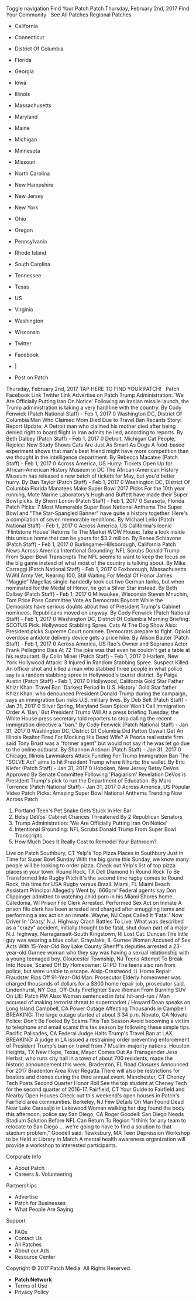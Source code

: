 Toggle navigation Find Your Patch Patch Thursday, February 2nd, 2017 Find Your Community   See All Patches Regional Patches

*   California
*   Connecticut
*   District Of Columbia
*   Florida
*   Georgia
*   Iowa
*   Illinois
*   Massachusetts
*   Maryland
*   Maine
*   Michigan
*   Minnesota
*   Missouri
*   North Carolina
*   New Hampshire
*   New Jersey
*   New York
*   Ohio
*   Oregon
*   Pennsylvania
*   Rhode Island
*   South Carolina
*   Tennessee
*   Texas
*   US
*   Virginia
*   Washington
*   Wisconsin

*   Twitter
*   Facebook
*   |
*   Post on Patch

Thursday, February 2nd, 2017 TAP HERE TO FIND YOUR PATCH!   Patch Facebook Link Twitter Link Advertise on Patch Trump Administration: 'We Are Officially Putting Iran On Notice' Following an Iranian missile launch, the Trump administration is taking a very hard line with the country. By Cody Fenwick (Patch National Staff) - Feb 1, 2017 0 Washington DC, District Of Columbia Man Who Claimed Mom Died Due to Travel Ban Recants Story: Report Update: A Detroit man who claimed his mother died after being denied right to board flight in Iran admits he lied, according to reports. By Beth Dalbey (Patch Staff) - Feb 1, 2017 0 Detroit, Michigan Cat People, Rejoice: New Study Shows Cats Are Just As Smart As Dogs A food-based experiment shows that man's best friend might have more competition than we thought in the intelligence department. By Rebecca Macatee (Patch Staff) - Feb 1, 2017 0 Across America, US Hurry: Tickets Open Up for African-American History Museum in DC The African-American History Museum has released a new batch of tickets for May, but you'd better hurry. By Dan Taylor (Patch Staff) - Feb 1, 2017 0 Washington DC, District Of Columbia Florida Manatees Make Super Bowl 2017 Picks For the 10th year running, Mote Marine Laboratory’s Hugh and Buffett have made their Super Bowl picks. By Sherri Lonon (Patch Staff) - Feb 1, 2017 0 Sarasota, Florida Patch Picks: 7 Most Memorable Super Bowl National Anthems The Super Bowl and "The Star-Spangled Banner" have quite a history together. Here's a compilation of seven memorable renditions. By Michael Lello (Patch National Staff) - Feb 1, 2017 0 Across America, US California's Iconic 'Flintstone House' Returns To The Market WOW House: Take a look inside this unique home that can be yours for $3.2 million. By Renee Schiavone (Patch Staff) - Feb 1, 2017 0 Burlingame-Hillsborough, California Patch News Across America Intentional Grounding: NFL Scrubs Donald Trump From Super Bowl Transcripts The NFL seems to want to keep the focus on the big game instead of what most of the country is talking about. By Mike Carraggi (Patch National Staff) - Feb 1, 2017 0 Foxborough, Massachusetts WWII Army Vet, Nearing 100, Still Waiting For Medal Of Honor James “Maggie” Magellas single-handedly took out two German tanks, but when nominated for the Medal of Honor, he got a Silver Star instead. By Beth Dalbey (Patch Staff) - Feb 1, 2017 0 Milwaukee, Wisconsin Steven Mnuchin, Tom Price Pass Committee Vote As Democrats Boycott While the Democrats have serious doubts about two of President Trump's Cabinet nominees, Republicans moved on anyway. By Cody Fenwick (Patch National Staff) - Feb 1, 2017 0 Washington DC, District Of Columbia Morning Briefing: SCOTUS Pick. Hollywood Stabbing Spree. Cats At The Dog Show Also: President picks Supreme Court nominee. Democrats prepare to fight. Opioid overdose antidote delivery device gets a price hike. By Alison Bauter (Patch Staff) - Feb 1, 2017 0 Across America, US Rao's Owner and Sopranos Actor Frank Pellegrino Dies At 72 The joke was that even he couldn't get a table at his restaurant. By Colin Miner (Patch Staff) - Feb 1, 2017 0 Harlem, New York Hollywood Attack: 3 Injured In Random Stabbing Spree. Suspect Killed An officer shot and killed a man who stabbed three people in what police say is a random stabbing spree in Hollywood's tourist district. By Paige Austin (Patch Staff) - Feb 1, 2017 0 Hollywood, California Gold Star Father Khizr Khan: Travel Ban 'Darkest Period In U.S. History' Gold Star father Khizr Khan, who denounced President Donald Trump during the campaign, says an immigration ban risks U.S. military lives. By Deb Belt (Patch Staff) - Jan 31, 2017 0 Silver Spring, Maryland Sean Spicer Won't Call Immigration Order A 'Ban,' But President Trump Will At a press briefing Tuesday, the White House press secretary told reporters to stop calling the recent immigration directive a "ban." By Cody Fenwick (Patch National Staff) - Jan 31, 2017 0 Washington DC, District Of Columbia Did Patton Oswalt Get An Illinois Realtor Fired For Mocking His Dead Wife? A Peoria real estate firm said Tony Brust was a "former agent" but would not say if he was let go due to the online outburst. By Shannon Antinori (Patch Staff) - Jan 31, 2017 0 Chicago, Illinois Lawmakers Attack Funding For Trump Immigration Ban The “SOLVE Act” aims to hit President Trump where it hurts: the wallet. By Eric Kiefer (Patch Staff) - Jan 31, 2017 0 Hoboken, New Jersey Betsy DeVos Approved By Senate Committee Following 'Plagiarism' Revelation DeVos is President Trump's pick to run the Department of Education. By Marc Torrence (Patch National Staff) - Jan 31, 2017 0 Across America, US Popular Video Patch Picks: Amazing Super Bowl National Anthems Trending Now Across Patch

1.  Portland Teen's Pet Snake Gets Stuck In Her Ear
2.  Betsy DeVos' Cabinet Chances Threatened By 2 Republican Senators
3.  Trump Administration: 'We Are Officially Putting Iran On Notice'
4.  Intentional Grounding: NFL Scrubs Donald Trump From Super Bowl Transcripts
5.  How Much Does It Really Cost to Remodel Your Bathroom?

Live on Patch Southbury, CT Yelp's Top Pizza Places in Southbury Just in Time for Super Bowl Sunday With the big game this Sunday, we know many people will be looking to order pizza. Check out Yelp's list of top pizza places in your town. Round Rock, TX Dell Diamond In Round Rock To Be Transformed Into Rugby Pitch It's the second time rugby comes to Round Rock, this time for USA Rugby versus Brazil. Miami, FL Miami Beach Assistant Principal Allegedly Went by '666prv' Federal agents say Don Clippinger admitted to watching child porn in his Miami Shores home. Caledonia, WI Prison File Clerk Arrested. Performed Sex Act on Inmate A prison file clerk has been arrested and charged after smuggling items and performing a sex act on an inmate. Wayne, NJ Cops Called It 'Fatal.' Now Driver In 'Crazy' N.J. Highway Crash Battles To Live. What was described as a "crazy" accident, initially thought to be fatal, shut down part of a major N.J. highway. Narragansett-South Kingstown, RI Lost Cat: Duncan The little guy was wearing a blue collar. Grayslake, IL Gurnee Woman Accused of Sex Acts With 15-Year-Old Boy Lake County Sheriff's deputies arrested a 23-year-old Gurnee woman who they say was having a sexual relationship with a young teenaged boy. Gloucester Township, NJ Teens Attempt To Break Into House, Scared Off By Homeowner: GTPD The teens also ran from police, but were unable to escape. Alsip-Crestwood, IL Home Repair Fraudster Rips Off 91-Year-Old Man: Prosecutor Elderly homeowner was charged thousands of dollars for a $300 home repair job, prosecutor said. Lindenhurst, NY Cop, Off-Duty Firefighter Save Woman From Burning SUV On LIE​: Patch PM Also: Woman sentenced in fatal hit-and-run / Man accused of making terrorist threat to supermarket / Howard Dean speaks on Long Island Campbell, CA Power Outage Affecting Thousands in Campbell BREAKING: The large outage started at about 3:34 p.m. Novato, CA Novato Police: Don't Be Fooled By Scams This Tax Season Avoid becoming a victim to telephone and email scams this tax season by following these simple tips. Pacific Palisades, CA Federal Judge Halts Trump's Travel Ban at LAX BREAKING: A judge in LA issued a restraining order preventing enforcement of President Trump's ban on travel from 7 Muslim-majority nations. Houston Heights, TX New Hope, Texas, Mayor Comes Out As Transgender Jess Herbst, who runs city hall in a town of about 700 residents, made the historic announcement this week. Bradenton, FL Road Closures Announced For 2017 Bradenton Area River Regatta There will also be restrictions for boaters and drones during the third annual event. Manchester, CT Cheney Tech Posts Second Quarter Honor Roll See the top student at Cheney Tech for the second quarter of 2016-17. Fairfield, CT Your Guide to Fairfield and Nearby Open Houses Check out this weekend's open houses in Patch's Fairfield area communities. Berkeley, NJ Few Details On Man Found Dead Near Lake Carasaljo in Lakewood Woman walking her dog found the body this afternoon, police say San Diego, CA Roger Goodell: San Diego Needs Stadium Solution Before NFL Can Return To Region "I think for any team to relocate to San Diego ... we're going to have to find a solution to that stadium problem," Goodell said. Tewksbury, MA Teen Depression Workshop to be Held at Library in March A mental health awareness organization will provide a workshop to interested participants.

Corporate Info

*   About Patch
*   Careers &. Volunteering

Partnerships

*   Advertise
*   Patch for Businesses
*   What People Are Saying

Support

*   FAQs
*   Contact Us
*   All Patches
*   About our Ads
*   Resource Center

Copyright © 2017 Patch Media. All Rights Reserved.

*   **Patch Network**
*   Terms of Use
*   Privacy Policy